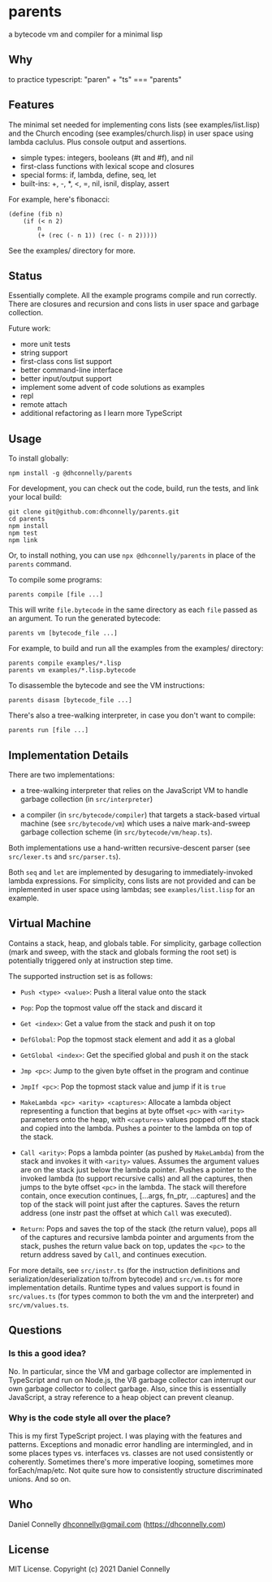 # parents

a bytecode vm and compiler for a minimal lisp

## Why

to practice typescript: "paren" + "ts" === "parents"

## Features

The minimal set needed for implementing cons lists (see examples/list.lisp) and
the Church encoding (see examples/church.lisp) in user space using lambda
caclulus. Plus console output and assertions.

-   simple types: integers, booleans (#t and #f), and nil
-   first-class functions with lexical scope and closures
-   special forms: if, lambda, define, seq, let
-   built-ins: +, -, \*, <, =, nil, isnil, display, assert

For example, here's fibonacci:

    (define (fib n)
        (if (< n 2)
            n
            (+ (rec (- n 1)) (rec (- n 2)))))

See the examples/ directory for more.

## Status

Essentially complete. All the example programs compile and run correctly. There
are closures and recursion and cons lists in user space and garbage collection.

Future work:

-   more unit tests
-   string support
-   first-class cons list support
-   better command-line interface
-   better input/output support
-   implement some advent of code solutions as examples
-   repl
-   remote attach
-   additional refactoring as I learn more TypeScript

## Usage

To install globally:

    npm install -g @dhconnelly/parents

For development, you can check out the code, build, run the tests, and link your
local build:

    git clone git@github.com:dhconnelly/parents.git
    cd parents
    npm install
    npm test
    npm link

Or, to install nothing, you can use `npx @dhconnelly/parents` in place of
the `parents` command.

To compile some programs:

    parents compile [file ...]

This will write `file.bytecode` in the same directory as each `file` passed as
an argument. To run the generated bytecode:

    parents vm [bytecode_file ...]

For example, to build and run all the examples from the examples/ directory:

    parents compile examples/*.lisp
    parents vm examples/*.lisp.bytecode

To disassemble the bytecode and see the VM instructions:

    parents disasm [bytecode_file ...]

There's also a tree-walking interpreter, in case you don't want to compile:

    parents run [file ...]

## Implementation Details

There are two implementations:

-   a tree-walking interpreter that relies on the JavaScript VM to handle
    garbage collection (in `src/interpreter`)

-   a compiler (in `src/bytecode/compiler`) that targets a stack-based virtual machine
    (see `src/bytecode/vm`) which uses a naive mark-and-sweep garbage collection scheme
    (in `src/bytecode/vm/heap.ts`).

Both implementations use a hand-written recursive-descent parser (see
`src/lexer.ts` and `src/parser.ts`).

Both `seq` and `let` are implemented by desugaring to immediately-invoked
lambda expressions. For simplicity, cons lists are not provided and can be
implemented in user space using lambdas; see `examples/list.lisp` for an
example.

## Virtual Machine

Contains a stack, heap, and globals table. For simplicity, garbage collection
(mark and sweep, with the stack and globals forming the root set) is potentially
triggered only at instruction step time.

The supported instruction set is as follows:

-   `Push <type> <value>`: Push a literal value onto the stack
-   `Pop`: Pop the topmost value off the stack and discard it
-   `Get <index>`: Get a value from the stack and push it on top
-   `DefGlobal`: Pop the topmost stack element and add it as a global
-   `GetGlobal <index>`: Get the specified global and push it on the stack
-   `Jmp <pc>`: Jump to the given byte offset in the program and continue
-   `JmpIf <pc>`: Pop the topmost stack value and jump if it is `true`

-   `MakeLambda <pc> <arity> <captures>`: Allocate a lambda object representing
    a function that begins at byte offset `<pc>` with `<arity>` parameters onto
    the heap, with `<captures>` values popped off the stack and copied into the
    lambda. Pushes a pointer to the lambda on top of the stack.

-   `Call <arity>`: Pops a lambda pointer (as pushed by `MakeLambda`) from the
    stack and invokes it with `<arity>` values. Assumes the argument values are
    on the stack just below the lambda pointer. Pushes a pointer to the invoked
    lambda (to support recursive calls) and all the captures, then jumps to the
    byte offset `<pc>` in the lambda. The stack will therefore contain, once
    execution continues, [...args, fn_ptr, ...captures] and the top of the stack
    will point just after the captures. Saves the return address (one instr
    past the offset at which `Call` was executed).

-   `Return`: Pops and saves the top of the stack (the return value), pops all
    of the captures and recursive lambda pointer and arguments from the stack,
    pushes the return value back on top, updates the `<pc>` to the return
    address saved by `Call`, and continues execution.

For more details, see `src/instr.ts` (for the instruction definitions and
serialization/deserialization to/from bytecode) and `src/vm.ts` for more
implementation details. Runtime types and values support is found in
`src/values.ts` (for types common to both the vm and the interpreter) and
`src/vm/values.ts`.

## Questions

### Is this a good idea?

No. In particular, since the VM and garbage collector are implemented in
TypeScript and run on Node.js, the V8 garbage collector can interrupt our own
garbage collector to collect garbage. Also, since this is essentially
JavaScript, a stray reference to a heap object can prevent cleanup.

### Why is the code style all over the place?

This is my first TypeScript project. I was playing with the features and
patterns. Exceptions and monadic error handling are intermingled, and in some
places types vs. interfaces vs. classes are not used consistently or coherently.
Sometimes there's more imperative looping, sometimes more forEach/map/etc. Not
quite sure how to consistently structure discriminated unions. And so on.

## Who

Daniel Connelly <dhconnelly@gmail.com> (https://dhconnelly.com)

## License

MIT License. Copyright (c) 2021 Daniel Connelly

